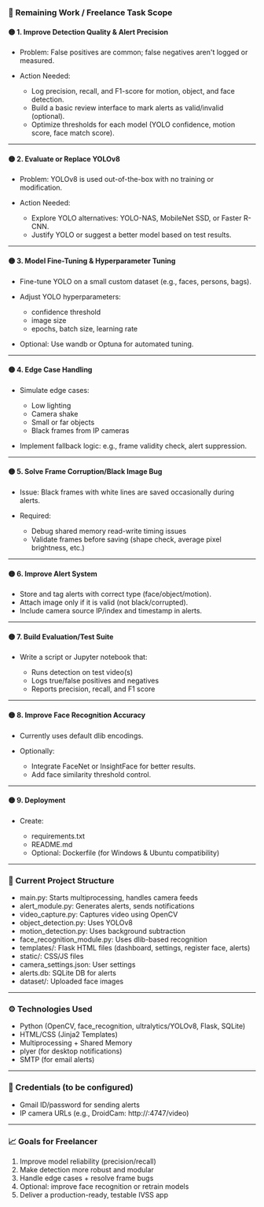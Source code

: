 ### 🧩 Remaining Work / Freelance Task Scope

#### 🟡 1. Improve Detection Quality & Alert Precision

* Problem: False positives are common; false negatives aren't logged or measured.
* Action Needed:

  * Log precision, recall, and F1-score for motion, object, and face detection.
  * Build a basic review interface to mark alerts as valid/invalid (optional).
  * Optimize thresholds for each model (YOLO confidence, motion score, face match score).

---

#### 🟡 2. Evaluate or Replace YOLOv8

* Problem: YOLOv8 is used out-of-the-box with no training or modification.
* Action Needed:

  * Explore YOLO alternatives: YOLO-NAS, MobileNet SSD, or Faster R-CNN.
  * Justify YOLO or suggest a better model based on test results.

---

#### 🟡 3. Model Fine-Tuning & Hyperparameter Tuning

* Fine-tune YOLO on a small custom dataset (e.g., faces, persons, bags).
* Adjust YOLO hyperparameters:

  * confidence threshold
  * image size
  * epochs, batch size, learning rate
* Optional: Use wandb or Optuna for automated tuning.

---

#### 🟡 4. Edge Case Handling

* Simulate edge cases:

  * Low lighting
  * Camera shake
  * Small or far objects
  * Black frames from IP cameras
* Implement fallback logic: e.g., frame validity check, alert suppression.

---

#### 🟡 5. Solve Frame Corruption/Black Image Bug

* Issue: Black frames with white lines are saved occasionally during alerts.
* Required:

  * Debug shared memory read-write timing issues
  * Validate frames before saving (shape check, average pixel brightness, etc.)

---

#### 🟡 6. Improve Alert System

* Store and tag alerts with correct type (face/object/motion).
* Attach image only if it is valid (not black/corrupted).
* Include camera source IP/index and timestamp in alerts.

---

#### 🟡 7. Build Evaluation/Test Suite

* Write a script or Jupyter notebook that:

  * Runs detection on test video(s)
  * Logs true/false positives and negatives
  * Reports precision, recall, and F1 score

---

#### 🟡 8. Improve Face Recognition Accuracy

* Currently uses default dlib encodings.
* Optionally:

  * Integrate FaceNet or InsightFace for better results.
  * Add face similarity threshold control.

---

#### 🟡 9. Deployment

* Create:

  * requirements.txt
  * README.md
  * Optional: Dockerfile (for Windows & Ubuntu compatibility)

---

### 📂 Current Project Structure

* main.py: Starts multiprocessing, handles camera feeds
* alert_module.py: Generates alerts, sends notifications
* video_capture.py: Captures video using OpenCV
* object_detection.py: Uses YOLOv8
* motion_detection.py: Uses background subtraction
* face_recognition_module.py: Uses dlib-based recognition
* templates/: Flask HTML files (dashboard, settings, register face, alerts)
* static/: CSS/JS files
* camera_settings.json: User settings
* alerts.db: SQLite DB for alerts
* dataset/: Uploaded face images

---

### ⚙️ Technologies Used

* Python (OpenCV, face\_recognition, ultralytics/YOLOv8, Flask, SQLite)
* HTML/CSS (Jinja2 Templates)
* Multiprocessing + Shared Memory
* plyer (for desktop notifications)
* SMTP (for email alerts)

---

### 🔐 Credentials (to be configured)

* Gmail ID/password for sending alerts
* IP camera URLs (e.g., DroidCam: http://<ip>:4747/video)

---

### 📈 Goals for Freelancer

1. Improve model reliability (precision/recall)
2. Make detection more robust and modular
3. Handle edge cases + resolve frame bugs
4. Optional: improve face recognition or retrain models
5. Deliver a production-ready, testable IVSS app